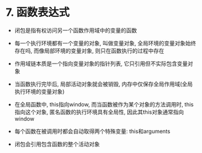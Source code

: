 # 7. 函数表达式

- 闭包是指有权访问另一个函数作用域中的变量的函数

- 每一个执行环境都有一个变量的对象, 叫做变量对象, 全局环境的变量对象始终存在吗, 而像局部环境的变量对象, 则只在函数执行的过程中存在

- 作用域链本质是一个指向变量对象的指针列表, 它只引用但不实际包含变量对象

- 当函数执行完毕后, 局部活动对象就会被销毁, 内存中仅保存全局作用域(全局执行环境的变量对象)

- 在全局函数中, this指向window, 而当函数被作为某个对象的方法调用时, this指向这个对象, 匿名函数的执行环境具有全局性, 因此其this对象通常指向window

- 每个函数在被调用时都会自动取得两个特殊变量: this和arguments

-  闭包会引用包含函数的整个活动对象

